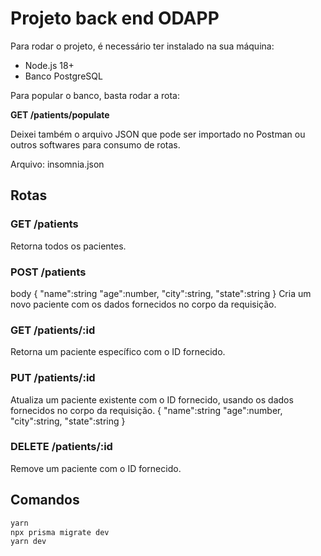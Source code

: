# Projeto back end ODAPP

Para rodar o projeto, é necessário ter instalado na sua máquina:
- Node.js 18+
- Banco PostgreSQL

Para popular o banco, basta rodar a rota:

**GET /patients/populate**

Deixei também o arquivo JSON que pode ser importado no Postman ou outros softwares para consumo de rotas.

Arquivo: insomnia.json

## Rotas

### GET /patients

Retorna todos os pacientes.

### POST /patients
body
{
	"name":string
	"age":number,
	"city":string,
	"state":string
}
Cria um novo paciente com os dados fornecidos no corpo da requisição.

### GET /patients/:id

Retorna um paciente específico com o ID fornecido.

### PUT /patients/:id

Atualiza um paciente existente com o ID fornecido, usando os dados fornecidos no corpo da requisição.
{
	"name":string
	"age":number,
	"city":string,
	"state":string
}
### DELETE /patients/:id

Remove um paciente com o ID fornecido.

## Comandos

```bash
yarn
npx prisma migrate dev
yarn dev
